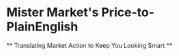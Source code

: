 # Mister Market's Price-to-PlainEnglish #

** Translating Market Action to Keep You Looking Smart **
